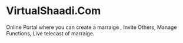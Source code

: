 # VirtualShaadi.Com
Online Portal where you can create a marraige , Invite Others, Manage Functions, Live telecast of marraige.
